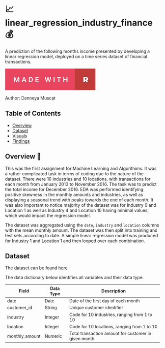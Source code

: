 # 📈 linear_regression_industry_finance 💰

A prediction of the following months income presented by developing a linear regression model, deployed on a time series dataset of financial transactions.

[![Made With](https://github.com/Denneya/linear_regression_industry_finance/blob/main/made-with-r.svg)](https://github.com/Denneya/linear_regression_industry_finance/blob/main/AT1A_24418042.R)

Author: Denneya Muscat

## Table of Contents

* [Overview](#Overview)
* [Dataset](#Dataset)
* [Visuals](#Visuals)
* [Findings](#Findings)

## Overview 📄
This was the first assignment for Machine Learning and Algorithims. It was a rather complicated task in terms of coding due to the nature of the dataset. There were 10 industries and 10 locations, with transactions for each month from January 2013 to November 2016. The task was to predict the total income for December 2016. EDA was performed identifying positive skewness in the monthly amounts and industries, as well as displaying a seasonal trend with peaks towards the end of each month. It was also important to notice majority of the dataset was for Industry 6 and Location 1 as well as Industry 4 and Location 10 having minimal values, which would impact the regression model. 

The dataset was aggregated using the `date`, `industry` and `location` columns with the mean monthly amount. The dataset was then split into training and test sets according to date. A simple linear regression model was produced for Industry 1 and Location 1 and then looped over each combination. 

## Dataset 
The dataset can be found [here](https://github.com/Denneya/linear_regression_industry_finance/blob/main/transactions.csv)

The data dictionary below identifies all variables and their data type.

|Field|Data Type|Description|
|---|---|---|
|date|Date|Date of the first day of each month|
|customer_id|String|Unique customer identifier|
|industry|Integer|Code for 10 industries, ranging from 1 to 10|
|location|Integer|Code for 10 locations, ranging from 1 to 10|
|monthly_amount|Numeric|Total transaction amount for customer in given month|

